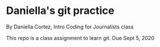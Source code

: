 # Daniella's git practice

By Daniella Cortez, Intro Coding for Journalists class

This repo is a class assignment to learn git. Due Sept 5, 2020